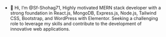 - 👋 Hi, I’m @Sf-Shohag71, 
Highly motivated MERN stack developer with a strong foundation in React.js, MongoDB, Express.js, Node.js, Tailwind CSS, Bootstrap, and WordPress with Elementor. Seeking a challenging role to leverage my skills and contribute to the development of innovative web applications.

<!---
Sf-Shohag71/Sf-Shohag71 is a ✨ special ✨ repository because its `README.md` (this file) appears on your GitHub profile.
You can click the Preview link to take a look at your changes.
--->
